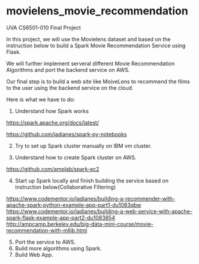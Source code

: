 # movielens_movie_recommendation
UVA CS6501-010 Final Project

In this project, we will use the Movielens dataset and based on the instruction below to build a Spark Movie Recommendation Service using Flask.

We will further implement serveral different Movie Recommendation Algorithms and port the backend service on AWS.

Our final step is to build a web site like MoiveLens to recommend the films to the user using the backend service on the cloud.

Here is what we have to do:

1. Understand how Spark works

https://spark.apache.org/docs/latest/

https://github.com/jadianes/spark-py-notebooks

2. Try to set up Spark cluster manually on IBM vm cluster.

3. Understand how to create Spark cluster on AWS.

https://github.com/amplab/spark-ec2

4. Start up Spark locally and finish building the service based on instruction below(Collaborative Filtering)

https://www.codementor.io/jadianes/building-a-recommender-with-apache-spark-python-example-app-part1-du1083qbw
https://www.codementor.io/jadianes/building-a-web-service-with-apache-spark-flask-example-app-part2-du1083854
http://ampcamp.berkeley.edu/big-data-mini-course/movie-recommendation-with-mllib.html

5. Port the service to AWS.
6. Build more algorithms using Spark.
7. Build Web App.

